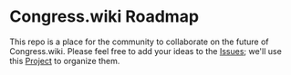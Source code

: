 # Congress.wiki Roadmap

This repo is a place for the community to collaborate on the future of Congress.wiki. Please feel free to add your ideas to the [Issues](https://github.com/CongressWiki/Roadmap/issues/new/choose); we'll use this [Project](https://github.com/orgs/CongressWiki/projects/1) to organize them.
